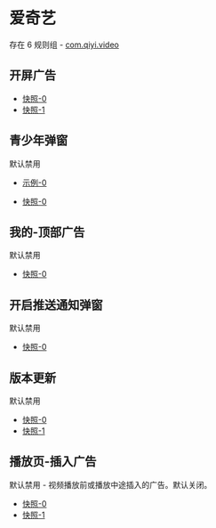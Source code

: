 # 爱奇艺

存在 6 规则组 - [com.qiyi.video](/src/apps/com.qiyi.video.ts)

## 开屏广告

- [快照-0](https://i.gkd.li/import/13160866)
- [快照-1](https://i.gkd.li/import/13379565)

## 青少年弹窗

默认禁用

- [示例-0](https://m.gkd.li/6328439/d69e92f8-8304-4296-909a-11730e408a16)

- [快照-0](https://i.gkd.li/import/13546555)

## 我的-顶部广告

默认禁用

- [快照-0](https://i.gkd.li/import/12495050)

## 开启推送通知弹窗

默认禁用

- [快照-0](https://i.gkd.li/import/12838152)

## 版本更新

默认禁用

- [快照-0](https://i.gkd.li/import/12838158)
- [快照-1](https://i.gkd.li/import/13684912)

## 播放页-插入广告

默认禁用 - 视频播放前或播放中途插入的广告。默认关闭。

- [快照-0](https://i.gkd.li/import/13536669)
- [快照-1](https://i.gkd.li/import/13536703)
